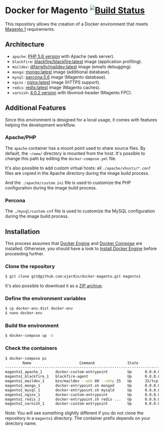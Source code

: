 # Docker for Magento [![Build Status](https://travis-ci.org/ajardin/docker-magento.svg?branch=master)](https://travis-ci.org/ajardin/docker-magento)
This repository allows the creation of a Docker environment that meets [Magento 1](http://devdocs.magento.com/guides/m1x/system-requirements.html) requirements.

## Architecture
* `apache`: [PHP 5.6 version](https://github.com/ajardin/docker-magento/blob/master/web/Dockerfile) with Apache (web server).
* `blackfire`: [blackfire/blackfire:latest](https://hub.docker.com/r/blackfire/blackfire/) image (application profiling).
* `maildev`: [djfarrelly/maildev:latest](https://hub.docker.com/r/djfarrelly/maildev/) image (emails debugging).
* `mongo`: [mongo:latest](https://hub.docker.com/_/mongo/) image (additional database).
* `mysql`: [percona:5.6](https://hub.docker.com/_/percona/) image (Magento database).
* `nginx` : [nginx:latest](https://hub.docker.com/_/nginx/) image (HTTPS support).
* `redis`: [redis:latest](https://hub.docker.com/_/redis/) image (Magento caches).
* `varnish`: [4.0.2 version](https://hub.docker.com/r/ajardin/varnish/) with libvmod-header (Magento FPC).

## Additional Features
Since this environment is designed for a local usage, it comes with features helping the development workflow.

### Apache/PHP
The `apache` container has a mount point used to share source files.
By default, the `~/www/` directory is mounted from the host. It's possible to change this path by editing the `docker-compose.yml` file.

It's also possible to add custom virtual hosts: all `./apache/vhosts/*.conf` files are copied in the Apache directory during the image build process.

And the `./apache/custom.ini` file is used to customize the PHP configuration during the image build process. 

### Percona
The `./mysql/custom.cnf` file is used to customize the MySQL configuration during the image build process.

## Installation
This process assumes that [Docker Engine](https://www.docker.com/docker-engine) and [Docker Compose](https://docs.docker.com/compose/) are installed.
Otherwise, you should have a look to [Install Docker Engine](https://docs.docker.com/engine/installation/) before proceeding further.

### Clone the repository
```bash
$ git clone git@github.com:ajardin/docker-magento.git magento1
```
It's also possible to download it as a [ZIP archive](https://github.com/ajardin/docker-magento/archive/master.zip).

### Define the environment variables
```bash
$ cp docker-env.dist docker-env
$ nano docker-env
```

### Build the environment
```bash
$ docker-compose up -d
```

### Check the containers
```bash
$ docker-compose ps
        Name                      Command               State                      Ports
------------------------------------------------------------------------------------------------------------
magento1_apache_1      docker-custom-entrypoint         Up      0.0.0.0:8080->80/tcp
magento1_blackfire_1   blackfire-agent                  Up      0.0.0.0:8707->8707/tcp
magento1_maildev_1     bin/maildev --web 80 --smtp 25   Up      25/tcp, 0.0.0.0:1080->80/tcp
magento1_mongo_1       docker-entrypoint.sh mongod      Up      0.0.0.0:27017->27017/tcp
magento1_mysql_1       docker-entrypoint.sh mysqld      Up      0.0.0.0:3306->3306/tcp
magento1_nginx_1       docker-custom-entrypoint         Up      0.0.0.0:443->443/tcp, 80/tcp
magento1_redis_1       docker-entrypoint.sh redis ...   Up      0.0.0.0:6379->6379/tcp
magento1_varnish_1     docker-custom-entrypoint         Up      0.0.0.0:6082->6082/tcp, 0.0.0.0:80->8080/tcp
```
Note: You will see something slightly different if you do not clone the repository in a `magento1` directory.
The container prefix depends on your directory name.
